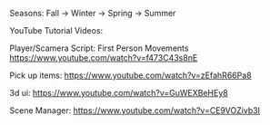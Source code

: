 Seasons: Fall -> Winter -> Spring -> Summer

YouTube Tutorial Videos:

Player/Scamera Script: First Person Movements https://www.youtube.com/watch?v=f473C43s8nE

Pick up items: https://www.youtube.com/watch?v=zEfahR66Pa8

3d ui: https://www.youtube.com/watch?v=GuWEXBeHEy8

Scene Manager: https://www.youtube.com/watch?v=CE9VOZivb3I
